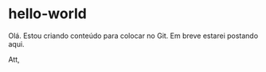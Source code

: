 # hello-world
Olá. Estou criando conteúdo para colocar no Git. Em breve estarei postando aqui.

Att,
